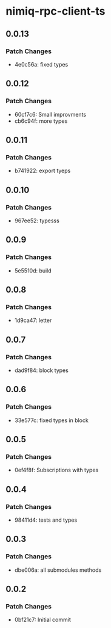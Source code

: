 # nimiq-rpc-client-ts

## 0.0.13

### Patch Changes

- 4e0c56a: fixed types

## 0.0.12

### Patch Changes

- 60cf7c6: Small improvments
- cb6c94f: more types

## 0.0.11

### Patch Changes

- b741922: export tyeps

## 0.0.10

### Patch Changes

- 967ee52: typesss

## 0.0.9

### Patch Changes

- 5e5510d: build

## 0.0.8

### Patch Changes

- 1d9ca47: letter

## 0.0.7

### Patch Changes

- dad9f84: block types

## 0.0.6

### Patch Changes

- 33e577c: fixed types in block

## 0.0.5

### Patch Changes

- 0ef4f8f: Subscriptions with types

## 0.0.4

### Patch Changes

- 98411d4: tests and types

## 0.0.3

### Patch Changes

- dbe006a: all submodules methods

## 0.0.2

### Patch Changes

- 0bf21c7: Initial commit
